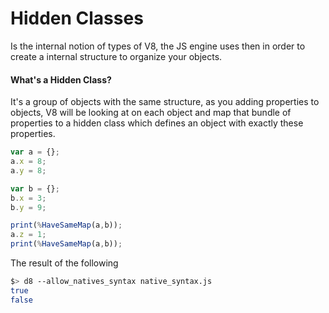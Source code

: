 # Hidden Classes

Is the internal notion of types of V8, the JS engine uses then in order to create a internal structure to organize your objects.

#### What's a Hidden Class?

It's a group of objects with the same structure, as you adding properties to objects, V8 will be looking at on each object and map that bundle of properties to a hidden class which defines an object with exactly these properties.


`````javascript
var a = {};
a.x = 8;
a.y = 8;

var b = {};
b.x = 3;
b.y = 9;

print(%HaveSameMap(a,b));
a.z = 1;
print(%HaveSameMap(a,b));
`````
The result of the following 
````bash
$> d8 --allow_natives_syntax native_syntax.js 
true
false
````